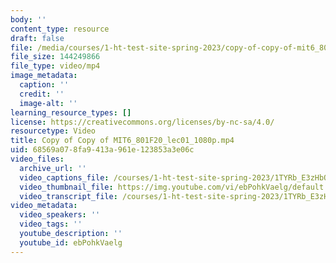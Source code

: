 ```yaml
---
body: ''
content_type: resource
draft: false
file: /media/courses/1-ht-test-site-spring-2023/copy-of-copy-of-mit6_801f20_lec01_1080p_360p_16_9.mp4
file_size: 144249866
file_type: video/mp4
image_metadata:
  caption: ''
  credit: ''
  image-alt: ''
learning_resource_types: []
license: https://creativecommons.org/licenses/by-nc-sa/4.0/
resourcetype: Video
title: Copy of Copy of MIT6_801F20_lec01_1080p.mp4
uid: 68569a07-8fa9-413a-961e-123853a3e06c
video_files:
  archive_url: ''
  video_captions_file: /courses/1-ht-test-site-spring-2023/1TYRb_E3zHbQfO-fa7FT7rtcdcv1E4U6R_transcript.webvtt
  video_thumbnail_file: https://img.youtube.com/vi/ebPohkVaelg/default.jpg
  video_transcript_file: /courses/1-ht-test-site-spring-2023/1TYRb_E3zHbQfO-fa7FT7rtcdcv1E4U6R_transcript.pdf
video_metadata:
  video_speakers: ''
  video_tags: ''
  youtube_description: ''
  youtube_id: ebPohkVaelg
---
```

